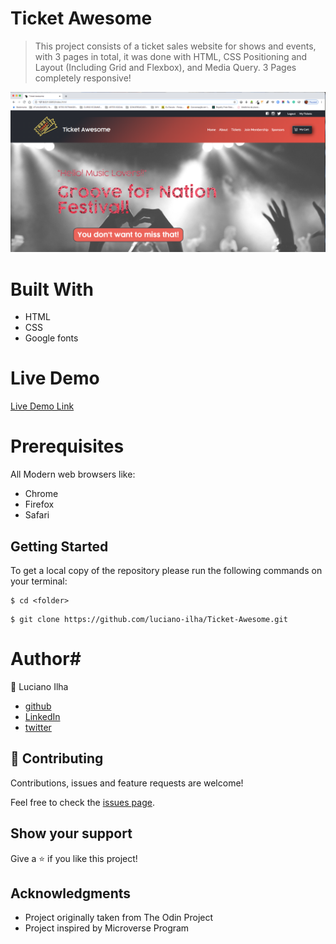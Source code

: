 # Ticket Awesome

> This project consists of a ticket sales website for shows and events, with 3 pages in total, it was done with HTML, CSS Positioning and Layout (Including Grid and Flexbox), and Media Query. 3 Pages completely responsive!


![Screenshot](assets/images/project-screenshot.png)

# Built With #

- HTML
- CSS
- Google fonts
 
# Live Demo #
[Live Demo Link](https://rawcdn.githack.com/luciano-ilha/Ticket-Awesome/f12d41595a1e66bffaee5f39fcf36590e8822ccd/index.html)
 
# Prerequisites #
All Modern web browsers like:
- Chrome 
- Firefox
- Safari


## Getting Started

To get a local copy of the repository please run the following commands on your terminal:

```
$ cd <folder>
```

```
$ git clone https://github.com/luciano-ilha/Ticket-Awesome.git
```



# Author# 

👤 Luciano Ilha

 - [github](https://github.com/luciano-ilha)
 - [LinkedIn](https://www.linkedin.com/in/luciano-ilha-carbonell-188115a0/)
 - [twitter](https://twitter.com/CarbonellIlha) 


## 🤝 Contributing

Contributions, issues and feature requests are welcome!

Feel free to check the [issues page](https://github.com/luciano-ilha/Ticket-Awesome/issues).

## Show your support

Give a ⭐️ if you like this project!

## Acknowledgments

- Project originally taken from The Odin Project
- Project inspired by Microverse Program
